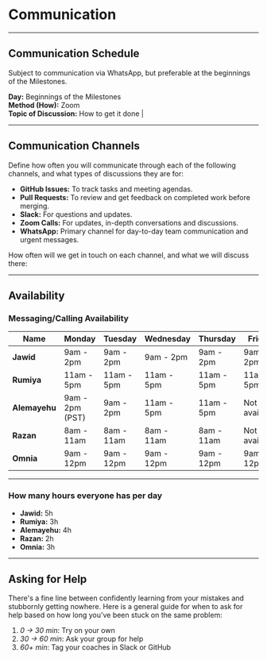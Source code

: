 <!--
    this template is for inspiration, feel free to change it however you like!

    Careful! be sure to protect your privacy when filling out this document.
    Everything you write here will be public, so share only what you are
    comfortable sharing online. You can share the rest in confidence with your
    group by another channel.
-->

# Communication

---

## Communication Schedule

Subject to communication via WhatsApp, but preferable at the beginnings of the Milestones.

**Day:** Beginnings of the Milestones  
**Method (How):** Zoom  
**Topic of Discussion:** How to get it done                      |

---

## Communication Channels

Define how often you will communicate through each of the following
channels, and what types of discussions they are for:

- **GitHub Issues:** To track tasks and meeting agendas.
- **Pull Requests:** To review and get feedback on completed work before merging.
- **Slack:** For questions and updates.
- **Zoom Calls:** For updates, in-depth conversations and discussions.
- **WhatsApp:** Primary channel for day-to-day team communication and urgent messages.

How often will we get in touch on each channel, and what we will discuss there:

---

## Availability
<!-- markdownlint-disable MD013 -->
### Messaging/Calling Availability

| Name         | Monday             | Tuesday            | Wednesday          | Thursday           | Friday            | Saturday           | Sunday             |
|--------------|--------------------|---------------------|---------------------|---------------------|--------------------|---------------------|---------------------|
| **Jawid**     | 9am - 2pm          | 9am - 2pm           | 9am - 2pm           | 9am - 2pm           | 9am - 2pm          | 9am - 12:30pm        | 9am - 12:30pm        |
| **Rumiya**    | 11am - 5pm         | 11am - 5pm          | 11am - 5pm          | 11am - 5pm          | 11am - 5pm         | Not available        | Not available        |
| **Alemayehu** | 9am - 2pm (PST)    | 9am - 2pm           | 11am - 5pm          | 11am - 5pm          | Not available      | 11am - 5pm           | 9am - 2pm            |
| **Razan**     | 8am - 11am         | 8am - 11am          | 8am - 11am          | 8am - 11am          | Not available      | 8am - 11am           | Not available        |
| **Omnia**     | 9am - 12pm         | 9am - 12pm          | 9am - 12pm          | 9am - 12pm          | 9am - 12pm         | Not available        | Not available        |

---

### How many hours everyone has per day

- **Jawid:** 5h  
- **Rumiya:** 3h  
- **Alemayehu:** 4h  
- **Razan:** 2h  
- **Omnia:** 3h
---

## Asking for Help

There's a fine line between confidently learning from your mistakes and
stubbornly getting nowhere. Here is a general guide for when to ask for help
based on how long you've been stuck on the same problem:

1. _0 → 30 min_: Try on your own  
2. _30 → 60 min_: Ask your group for help  
3. _60+ min_: Tag your coaches in Slack or GitHub  
